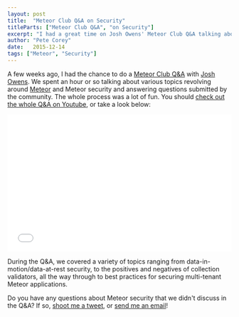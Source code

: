 ```yaml
---
layout: post
title:  "Meteor Club Q&A on Security"
titleParts: ["Meteor Club Q&A", "on Security"]
excerpt: "I had a great time on Josh Owens' Meteor Club Q&A talking about Meteor security. Be sure to checkout the Youtube recording."
author: "Pete Corey"
date:   2015-12-14
tags: ["Meteor", "Security"]
---
```


A few weeks ago, I had the chance to do a [Meteor Club Q&A](https://meteorjs.club/) with [Josh Owens](http://joshowens.me/). We spent an hour or so talking about various topics revolving around [Meteor](https://www.meteor.com/) and Meteor security and answering questions submitted by the community. The whole process was a lot of fun. You should [check out the whole Q&A on Youtube](https://www.youtube.com/watch?v=oaKOqcutkdc), or take a look below:

<div style="position: relative; padding-bottom: 56.25%; padding-top: 25px; height: 0;">
    <iframe style="position: absolute; top: 0; left: 0; width: 100%; height: 100%;" src="//www.youtube.com/embed/oaKOqcutkdc" frameborder="0" allowfullscreen></iframe>
</div>

During the Q&A, we covered a variety of topics ranging from data-in-motion/data-at-rest security, to the positives and negatives of collection validators, all the way through to best practices for securing multi-tenant Meteor applications.

Do you have any questions about Meteor security that we didn't discuss in the Q&A? If so, [shoot me a tweet](https://twitter.com/petecorey), or [send me an email](mailto:hello@petecorey.com)!
